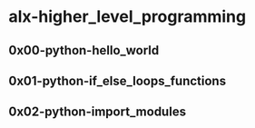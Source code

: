 # alx-higher\_level\_programming

## 0x00-python-hello\_world

## 0x01-python-if\_else\_loops\_functions

## 0x02-python-import\_modules
